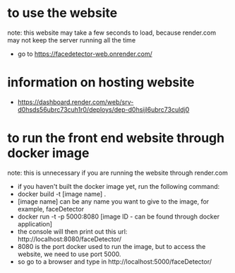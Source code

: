 # to use the website
note: this website may take a few seconds to load, because render.com may not keep the server running all the time
- go to https://facedetector-web.onrender.com/

# information on hosting website
- https://dashboard.render.com/web/srv-d0hsds56ubrc73cuh1r0/deploys/dep-d0hsijl6ubrc73culdj0

# to run the front end website through docker image
note: this is unnecessary if you are running the website through render.com
- if you haven't built the docker image yet, run the following command:
- docker build -t [image name] .
- [image name] can be any name you want to give to the image, for example, faceDetector
- docker run -t -p 5000:8080 [image ID - can be found through docker application]
- the console will then print out this url: http://localhost:8080/faceDetector/
- 8080 is the port docker used to run the image, but to access the website, we need to use port 5000.
- so go to a browser and type in http://localhost:5000/faceDetector/